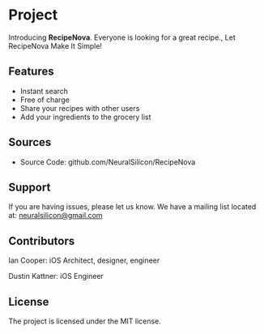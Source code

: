 # Project

Introducing **RecipeNova**. 
Everyone is looking for a great recipe., Let RecipeNova Make It Simple!

**Features**
------------
- Instant search
- Free of charge
- Share your recipes with other users
- Add your ingredients to the grocery list

**Sources**
-----------

- Source Code: github.com/NeuralSilicon/RecipeNova

**Support**
-----------

If you are having issues, please let us know.
We have a mailing list located at: neuralsilicon@gmail.com

**Contributors**
----------------

Ian Cooper: iOS Architect, designer, engineer

Dustin Kattner: iOS Engineer

**License**
-----------

The project is licensed under the MIT license.


